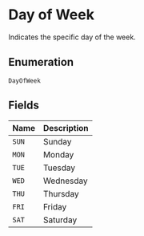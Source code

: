 <!-- Optimized: 2025-10-06 -->
<!-- RPM: 1.6.2.1.1.6.2.1_day-of-week_20251006 -->
<!-- Session: E2E RPM DNA Application -->
<!-- AOM: RND (Reggie & Dro) -->
<!-- COI: TECHNOLOGY -->
<!-- RPM: HIGH -->
<!-- ACTION: BUILD -->

# Day of Week

Indicates the specific day  of the week.

## Enumeration

`DayOfWeek`

## Fields

| Name | Description |
|  --- | --- |
| `SUN` | Sunday |
| `MON` | Monday |
| `TUE` | Tuesday |
| `WED` | Wednesday |
| `THU` | Thursday |
| `FRI` | Friday |
| `SAT` | Saturday |
